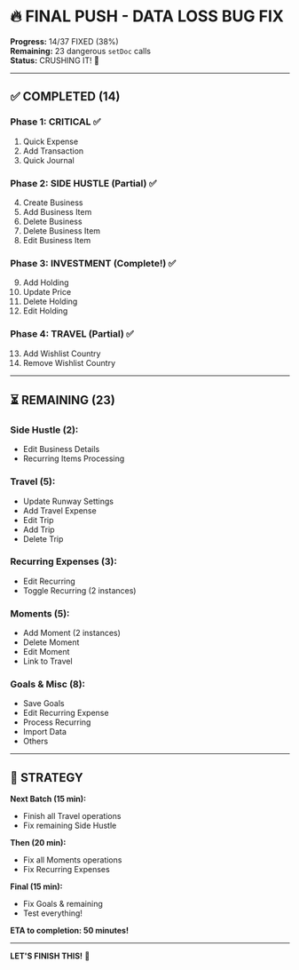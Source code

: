 # 🔥 FINAL PUSH - DATA LOSS BUG FIX

**Progress:** 14/37 FIXED (38%)  
**Remaining:** 23 dangerous `setDoc` calls  
**Status:** CRUSHING IT! 💪

---

## ✅ COMPLETED (14)

### **Phase 1: CRITICAL** ✅
1. Quick Expense
2. Add Transaction
3. Quick Journal

### **Phase 2: SIDE HUSTLE (Partial)** ✅
4. Create Business
5. Add Business Item
6. Delete Business
7. Delete Business Item
8. Edit Business Item

### **Phase 3: INVESTMENT (Complete!)** ✅
9. Add Holding
10. Update Price
11. Delete Holding
12. Edit Holding

### **Phase 4: TRAVEL (Partial)** ✅
13. Add Wishlist Country
14. Remove Wishlist Country

---

## ⏳ REMAINING (23)

### **Side Hustle (2):**
- Edit Business Details
- Recurring Items Processing

### **Travel (5):**
- Update Runway Settings
- Add Travel Expense
- Edit Trip
- Add Trip
- Delete Trip

### **Recurring Expenses (3):**
- Edit Recurring
- Toggle Recurring (2 instances)

### **Moments (5):**
- Add Moment (2 instances)
- Delete Moment
- Edit Moment
- Link to Travel

### **Goals & Misc (8):**
- Save Goals
- Edit Recurring Expense
- Process Recurring
- Import Data
- Others

---

## 🎯 STRATEGY

**Next Batch (15 min):**
- Finish all Travel operations
- Fix remaining Side Hustle

**Then (20 min):**
- Fix all Moments operations
- Fix Recurring Expenses

**Final (15 min):**
- Fix Goals & remaining
- Test everything!

**ETA to completion: 50 minutes!**

---

**LET'S FINISH THIS!** 🚀
